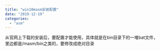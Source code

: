 ```yaml
---
title: "win10masm安装配置"
date: "2019-12-19"
categories: 
  - "asm"
---
```


从官网上下载的安装后，要配置才能使用，具体就是在bin目录下的一堆bat文件，里边都是/masm/bin之类的，要修改成绝对目录
